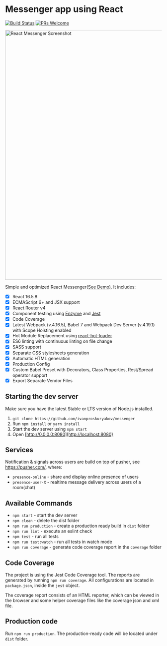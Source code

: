 # Messenger app using React

[![Build Status](https://travis-ci.com/ivanproskuryakov/messenger.svg?branch=master)](https://travis-ci.com/ivanproskuryakov/messenger) [![PRs Welcome](https://img.shields.io/badge/PRs-welcome-brightgreen.svg?style=flat-square)](http://makeapullrequest.com)

<img width="800" alt="React Messenger Screenshot" src="https://raw.githubusercontent.com/ivanproskuryakov/messenger/master/.demo/index.png"/>


Simple and optimized React Messenger[(See Demo)](http://messenger.magazento.com/). It includes: 

- [x] React 16.5.8
- [x] ECMAScript 6+ and JSX support
- [x] React Router v4
- [x] Component testing using [Enzyme](https://github.com/airbnb/enzyme) and [Jest](https://facebook.github.io/jest)
- [x] Code Coverage
- [x] Latest Webpack (v.4.16.5), Babel 7 and Webpack Dev Server (v.4.19.1) with Scope Hoisting enabled
- [x] Hot Module Replacement using [react-hot-loader](https://github.com/gaearon/react-hot-loader)
- [x] ES6 linting with continuous linting on file change
- [x] SASS support
- [x] Separate CSS stylesheets generation
- [x] Automatic HTML generation
- [x] Production Config
- [x] Custom Babel Preset with Decorators, Class Properties, Rest/Spread operator support
- [x] Export Separate Vendor Files

## Starting the dev server

Make sure you have the latest Stable or LTS version of Node.js installed.

1. `git clone https://github.com/ivanproskuryakov/messenger`
2. Run `npm install` or `yarn install`
3. Start the dev server using `npm start`
3. Open [http://0.0.0.0:8080](http://localhost:8080)

## Services
Notification & signals across users are build on top of pusher, see https://pusher.com/, where:
 
- `presence-online` - share and display online presence of users
- `presence-user-X` - realtime message delivery across users of a room(chat) 

## Available Commands

- `npm start` - start the dev server
- `npm clean` - delete the dist folder
- `npm run production` - create a production ready build in `dist` folder
- `npm run lint` - execute an eslint check
- `npm test` - run all tests
- `npm run test:watch` - run all tests in watch mode
- `npm run coverage` - generate code coverage report in the `coverage` folder

## Code Coverage

The project is using the Jest Code Coverage tool. The reports are generated by running `npm run coverage`. All configurations are located in `package.json`, inside the `jest` object.

The coverage report consists of an HTML reporter, which can be viewed in the browser and some helper coverage files like the coverage json and xml file.

## Production code

Run `npm run production`. The production-ready code will be located under `dist` folder.
